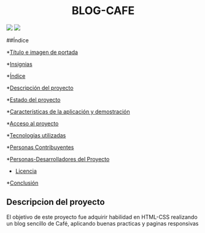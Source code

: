 <h1 align="center"> BLOG-CAFE </h1>

<p align="left">
   <img src="https://img.shields.io/badge/HTML5-E34F26?style=for-the-badge&logo=html5&logoColor=white"> <img src="https://img.shields.io/badge/CSS3-1572B6.svg?style=for-the-badge&logo=CSS3&logoColor=white">
   </p>

##Índice

*[Título e imagen de portada](#Título-e-imagen-de-portada)

*[Insignias](#insignias)

*[Índice](#índice)

*[Descripción del proyecto](#descripción-del-proyecto)

*[Estado del proyecto](#Estado-del-proyecto)

*[Características de la aplicación y demostración](#Características-de-la-aplicación-y-demostración)

*[Acceso al proyecto](#acceso-proyecto)

*[Tecnologías utilizadas](#tecnologías-utilizadas)

*[Personas Contribuyentes](#personas-contribuyentes)

*[Personas-Desarrolladores del Proyecto](#personas-desarrolladores)

* [Licencia](#licencia)

*[Conclusión](#conclusión)

<h2>Descripcion del proyecto</h2> 

<p> El objetivo de este proyecto fue adquirir habilidad en HTML-CSS realizando un blog sencillo de Café, aplicando buenas practicas y paginas responsivas</p>

   
